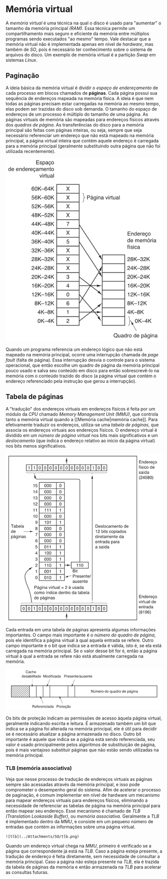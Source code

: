 # Memória virtual
A *memória virtual* é uma técnica na qual o disco é usado para "aumentar" o tamanho da memória principal *(RAM)*. Essa técnica permite um compartilhamento mais seguro e eficiente da memória entre múltiplos programas sendo executados "ao mesmo" tempo. Vale destacar que a memória virtual não é implementada apenas em nível de *hardware*, mas também de *SO*, pois é necessário ter conhecimento sobre o sistema de arquivos do disco. Um exemplo de memória virtual é a partição *Swap* em sistemas *Linux*.

## Paginação
A ideia básica da memória virtual é dividir o *espaço de endereçamento* de cada processo em blocos chamados de **páginas**. Cada página possui sua sequência de endereços mapeada na memória física. A ideia é que nem todas as páginas precisam estar carregadas na memória ao mesmo tempo, elas podem ser trazidas do disco sob demanda. O tamanho do espaço de endereços de um processo é múltiplo do tamanho de uma página.
As páginas virtuais de memória são mapeadas para endereços físicos através dos *quadros de página*. As transferências do disco para a memória principal são feitas com páginas inteiras, ou seja, sempre que seja necessário referenciar um endereço que não está mapeado na memória principal, a página virtual inteira que contém aquele endereço é carregada para a memória principal (geralmente substituindo outra página que não foi utilizada recentemente).![]()

![image](../Attachments/SO/paginacao.png)

Quando um programa referencia um endereço lógico que não está mapeado na memória principal, ocorre uma interrupção chamada de *page fault* (falta de página). Essa interrupção desvia o controle para o sistema operacional, que então escolhe um quadro de página da memória principal pouco usado e salva seu conteúdo em disco para então sobrescrevê-lo na memória com o conteúdo trazido do disco (a página virtual que contém o endereço referenciado pela instrução que gerou a interrupção).

## Tabela de páginas
A "tradução" dos endereços  virtuais em endereços físicos é feita por um módulo da *CPU* chamado *Memory Management Unit (MMU)*, que controla tanto a memória virtual quando a [[Memória cache|memória cache]]. Para efetivamente traduzir os endereços, utiliza-se uma *tabela de páginas*, que associa os endereços virtuais aos endereços físicos. O endereço virtual é dividido em um *número de página virtual* nos bits mais significativos e um *deslocamento* (que indica o endereço relativo ao início da página virtual) nos bits menos significativos.

![estruturatabeladepaginas](../Attachments/SO/estruturatabelapaginas.png)

Cada entrada em uma tabela de páginas apresenta algumas informações importantes. O campo mais importante é o *número do quadro de página*, pois ele identifica a página virtual à qual aquela entrada se refere. Outro campo importante é o bit que indica se a entrada é válida, isto é, se ela está carregada na memória principal. Se o valor desse bit for `0`, então a página virtual à qual a entrada se refere não está atualmente carregada na memória.

![entradatabeladepaginas](../Attachments/SO/entradatabeladepaginas.png)

Os bits de proteção indicam as permissões de acesso àquela página virtual, geralmente indicando escrita e leitura. É armazenado também um bit que indica se a página foi alterada na memória principal, ele é útil para decidir se é necessário atualizar a página armazenada no disco. Outro bit importante é aquele que indica se a página está sendo referenciada, seu valor é usado principalmente pelos algoritmos de substituição de página, pois é mais vantajoso substituir páginas que não estão sendo utilizadas na memória principal.

### TLB (memória associativa)
Veja que nesse processo de tradução de endereços virtuais as páginas sempre são acessadas através da memória principal, e isso pode comprometer o desempenho geral do sistema. Afim de acelerar o processo de paginação, é comum implementar em nível de hardware um mecanismo para mapear endereços virtuais para endereços físicos, eliminando a necessidade de referenciar as tabelas de página na memória principal para então mapear seu endereço. Esse mecanismo é chamado de *TLB (Translation Lookaside Buffer)*, ou *memória associativa*. Geralmente a *TLB* é implementado dentro da *MMU*, e consiste em um pequeno número de entradas que contém as informações sobre uma página virtual.

    ![tlb](../Attachments/SO/tlb.png)

Quando um endereço virtual chega na *MMU*, primeiro é verificado se a página que correspondente já está na *TLB*. Caso a página esteja presente, a tradução de endereço é feita diretamente, sem necessidade de consultar a memória principal. Caso a página não esteja presente na *TLB*, ela é trazida da tabela de páginas da memória e então armazenada na *TLB* para acelerar as consultas futuras.
